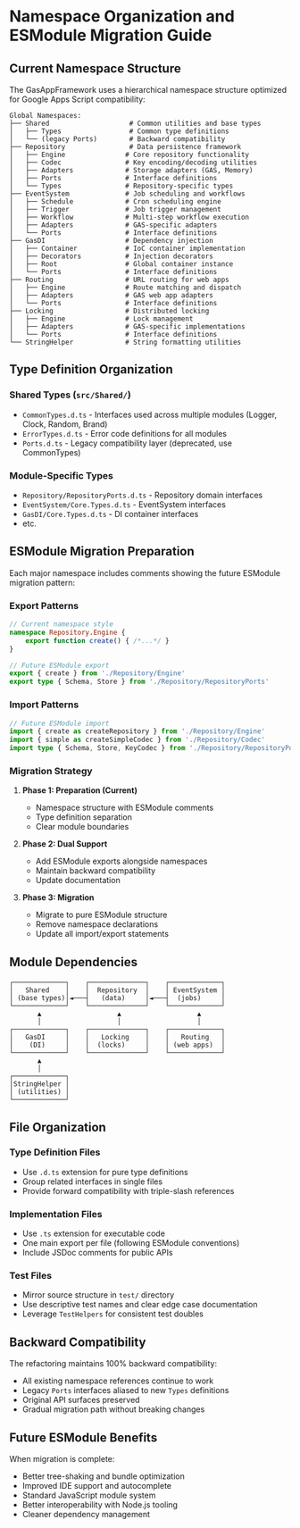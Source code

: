 # Namespace Organization and ESModule Migration Guide

## Current Namespace Structure

The GasAppFramework uses a hierarchical namespace structure optimized for Google Apps Script compatibility:

```
Global Namespaces:
├── Shared                    # Common utilities and base types
│   ├── Types                 # Common type definitions  
│   └── (legacy Ports)        # Backward compatibility
├── Repository                # Data persistence framework
│   ├── Engine               # Core repository functionality
│   ├── Codec                # Key encoding/decoding utilities
│   ├── Adapters             # Storage adapters (GAS, Memory)
│   ├── Ports                # Interface definitions
│   └── Types                # Repository-specific types
├── EventSystem              # Job scheduling and workflows
│   ├── Schedule             # Cron scheduling engine
│   ├── Trigger              # Job trigger management
│   ├── Workflow             # Multi-step workflow execution
│   ├── Adapters             # GAS-specific adapters
│   └── Ports                # Interface definitions
├── GasDI                    # Dependency injection
│   ├── Container            # IoC container implementation
│   ├── Decorators           # Injection decorators
│   ├── Root                 # Global container instance
│   └── Ports                # Interface definitions
├── Routing                  # URL routing for web apps
│   ├── Engine               # Route matching and dispatch
│   ├── Adapters             # GAS web app adapters
│   └── Ports                # Interface definitions
├── Locking                  # Distributed locking
│   ├── Engine               # Lock management
│   ├── Adapters             # GAS-specific implementations
│   └── Ports                # Interface definitions
└── StringHelper             # String formatting utilities
```

## Type Definition Organization

### Shared Types (`src/Shared/`)
- `CommonTypes.d.ts` - Interfaces used across multiple modules (Logger, Clock, Random, Brand)
- `ErrorTypes.d.ts` - Error code definitions for all modules
- `Ports.d.ts` - Legacy compatibility layer (deprecated, use CommonTypes)

### Module-Specific Types
- `Repository/RepositoryPorts.d.ts` - Repository domain interfaces
- `EventSystem/Core.Types.d.ts` - EventSystem interfaces
- `GasDI/Core.Types.d.ts` - DI container interfaces
- etc.

## ESModule Migration Preparation

Each major namespace includes comments showing the future ESModule migration pattern:

### Export Patterns
```typescript
// Current namespace style
namespace Repository.Engine {
    export function create() { /*...*/ }
}

// Future ESModule export
export { create } from './Repository/Engine'
export type { Schema, Store } from './Repository/RepositoryPorts'
```

### Import Patterns
```typescript
// Future ESModule import
import { create as createRepository } from './Repository/Engine'
import { simple as createSimpleCodec } from './Repository/Codec'
import type { Schema, Store, KeyCodec } from './Repository/RepositoryPorts'
```

### Migration Strategy

1. **Phase 1: Preparation (Current)**
   - Namespace structure with ESModule comments
   - Type definition separation
   - Clear module boundaries

2. **Phase 2: Dual Support**
   - Add ESModule exports alongside namespaces
   - Maintain backward compatibility
   - Update documentation

3. **Phase 3: Migration**
   - Migrate to pure ESModule structure
   - Remove namespace declarations
   - Update all import/export statements

## Module Dependencies

```
┌─────────────┐    ┌──────────────┐    ┌─────────────┐
│   Shared    │    │  Repository  │    │ EventSystem │
│ (base types)│◄───┤   (data)     │◄───┤  (jobs)     │
└─────────────┘    └──────────────┘    └─────────────┘
       ▲                   ▲                   ▲
       │                   │                   │
┌─────────────┐    ┌──────────────┐    ┌─────────────┐
│   GasDI     │    │   Locking    │    │   Routing   │
│    (DI)     │    │  (locks)     │    │ (web apps)  │
└─────────────┘    └──────────────┘    └─────────────┘
       ▲
       │
┌─────────────┐
│StringHelper │
│ (utilities) │
└─────────────┘
```

## File Organization

### Type Definition Files
- Use `.d.ts` extension for pure type definitions
- Group related interfaces in single files
- Provide forward compatibility with triple-slash references

### Implementation Files
- Use `.ts` extension for executable code
- One main export per file (following ESModule conventions)
- Include JSDoc comments for public APIs

### Test Files
- Mirror source structure in `test/` directory
- Use descriptive test names and clear edge case documentation
- Leverage `TestHelpers` for consistent test doubles

## Backward Compatibility

The refactoring maintains 100% backward compatibility:
- All existing namespace references continue to work
- Legacy `Ports` interfaces aliased to new `Types` definitions  
- Original API surfaces preserved
- Gradual migration path without breaking changes

## Future ESModule Benefits

When migration is complete:
- Better tree-shaking and bundle optimization
- Improved IDE support and autocomplete
- Standard JavaScript module system
- Better interoperability with Node.js tooling
- Cleaner dependency management